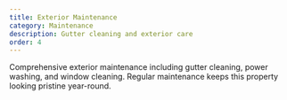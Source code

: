 ```yaml
---
title: Exterior Maintenance
category: Maintenance
description: Gutter cleaning and exterior care
order: 4
---
```


Comprehensive exterior maintenance including gutter cleaning, power washing, and window cleaning. Regular maintenance keeps this property looking pristine year-round.

